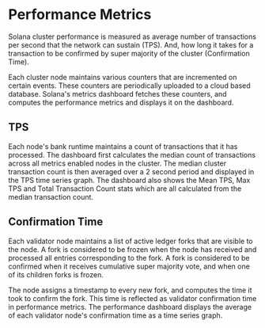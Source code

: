 # Performance Metrics

Solana cluster performance is measured as average number of transactions per second
that the network can sustain (TPS). And, how long it takes for a transaction to be
confirmed by super majority of the cluster (Confirmation Time).

Each cluster node maintains various counters that are incremented on certain events.
These counters are periodically uploaded to a cloud based database. Solana's metrics
dashboard fetches these counters, and computes the performance metrics and displays
it on the dashboard.

## TPS

Each node's bank runtime maintains a count of transactions that it has processed.
The dashboard first calculates the median count of transactions across all metrics
enabled nodes in the cluster. The median cluster transaction count is then averaged
over a 2 second period and displayed in the TPS time series graph. The dashboard also
shows the Mean TPS, Max TPS and Total Transaction Count stats which are all calculated from
the median transaction count.

## Confirmation Time

Each validator node maintains a list of active ledger forks that are visible to the node.
A fork is considered to be frozen when the node has received and processed all entries
corresponding to the fork. A fork is considered to be confirmed when it receives cumulative
super majority vote, and when one of its children forks is frozen.

The node assigns a timestamp to every new fork, and computes the time it took to confirm
the fork. This time is reflected as validator confirmation time in performance metrics.
The performance dashboard displays the average of each validator node's confirmation time
as a time series graph.
